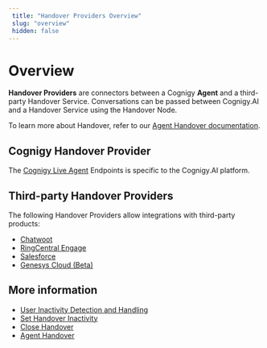```yaml
---
 title: "Handover Providers Overview" 
 slug: "overview" 
 hidden: false 
---
```

# Overview

**Handover Providers** are connectors between a Cognigy **Agent** and a third-party Handover Service. Conversations can be passed between Cognigy.AI and a Handover Service using the Handover Node.

To learn more about Handover, refer to our [Agent Handover documentation](../../ai/tools/agent-handover.md).

## Cognigy Handover Provider

<div class="divider"></div>

The [Cognigy Live Agent](live-agent-handover.md) Endpoints is specific to the Cognigy.AI platform.

## Third-party Handover Providers

<div class="divider"></div>

The following Handover Providers allow integrations with third-party products:

- [Chatwoot](chatwoot-handover.md)
- [RingCentral Engage](ringcentralengage-handover.md)
- [Salesforce](salesforce-handover.md) 
- [Genesys Cloud (Beta)](genesys-cloud.md) 

## More information

- [User Inactivity Detection and Handling](user-inactivity-detection.md)
- [Set Handover Inactivity](../flow-nodes/other-nodes/set-handover-inactivity.md)
- [Close Handover](../flow-nodes/other-nodes/close-handover.md)
- [Agent Handover](../tools/agent-handover.md)
